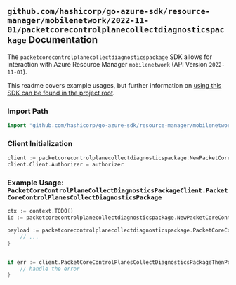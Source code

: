 
## `github.com/hashicorp/go-azure-sdk/resource-manager/mobilenetwork/2022-11-01/packetcorecontrolplanecollectdiagnosticspackage` Documentation

The `packetcorecontrolplanecollectdiagnosticspackage` SDK allows for interaction with Azure Resource Manager `mobilenetwork` (API Version `2022-11-01`).

This readme covers example usages, but further information on [using this SDK can be found in the project root](https://github.com/hashicorp/go-azure-sdk/tree/main/docs).

### Import Path

```go
import "github.com/hashicorp/go-azure-sdk/resource-manager/mobilenetwork/2022-11-01/packetcorecontrolplanecollectdiagnosticspackage"
```


### Client Initialization

```go
client := packetcorecontrolplanecollectdiagnosticspackage.NewPacketCoreControlPlaneCollectDiagnosticsPackageClientWithBaseURI("https://management.azure.com")
client.Client.Authorizer = authorizer
```


### Example Usage: `PacketCoreControlPlaneCollectDiagnosticsPackageClient.PacketCoreControlPlanesCollectDiagnosticsPackage`

```go
ctx := context.TODO()
id := packetcorecontrolplanecollectdiagnosticspackage.NewPacketCoreControlPlaneID("12345678-1234-9876-4563-123456789012", "example-resource-group", "packetCoreControlPlaneValue")

payload := packetcorecontrolplanecollectdiagnosticspackage.PacketCoreControlPlaneCollectDiagnosticsPackage{
	// ...
}


if err := client.PacketCoreControlPlanesCollectDiagnosticsPackageThenPoll(ctx, id, payload); err != nil {
	// handle the error
}
```
